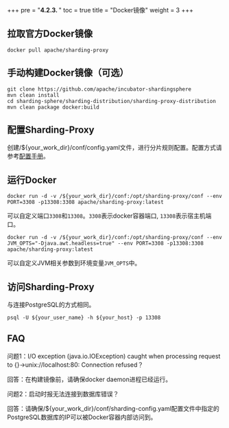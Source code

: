 +++
pre = "<b>4.2.3. </b>"
toc = true
title = "Docker镜像"
weight = 3
+++

## 拉取官方Docker镜像

``` 
docker pull apache/sharding-proxy
```

## 手动构建Docker镜像（可选）

``` 
git clone https://github.com/apache/incubator-shardingsphere
mvn clean install
cd sharding-sphere/sharding-distribution/sharding-proxy-distribution
mvn clean package docker:build
```

## 配置Sharding-Proxy

创建/${your_work_dir}/conf/config.yaml文件，进行分片规则配置。配置方式请参考[配置手册](/cn/manual/sharding-proxy/configuration/)。

## 运行Docker

```
docker run -d -v /${your_work_dir}/conf:/opt/sharding-proxy/conf --env PORT=3308 -p13308:3308 apache/sharding-proxy:latest
```

可以自定义端口`3308`和`13308`。`3308`表示docker容器端口, `13308`表示宿主机端口。

```
docker run -d -v /${your_work_dir}/conf:/opt/sharding-proxy/conf --env JVM_OPTS="-Djava.awt.headless=true" --env PORT=3308 -p13308:3308 apache/sharding-proxy:latest
```

可以自定义JVM相关参数到环境变量`JVM_OPTS`中。

## 访问Sharding-Proxy

与连接PostgreSQL的方式相同。

```
psql -U ${your_user_name} -h ${your_host} -p 13308
```

## FAQ

问题1：I/O exception (java.io.IOException) caught when processing request to {}->unix://localhost:80: Connection refused？

回答：在构建镜像前，请确保docker daemon进程已经运行。

问题2：启动时报无法连接到数据库错误？

回答：请确保/${your_work_dir}/conf/sharding-config.yaml配置文件中指定的PostgreSQL数据库的IP可以被Docker容器内部访问到。
